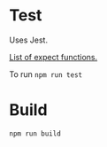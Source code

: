 # Test

Uses Jest.

[List of expect functions.](https://jestjs.io/docs/expect)

To run `npm run test`

# Build

`npm run build`
